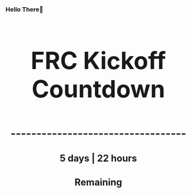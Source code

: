 ### Hello There👋

<!---START-TIMER--->
<h3 align='center' style='font-size: 64px;'>FRC Kickoff Countdown</h3>
<h3 align='center' style='font-size: 30px;'>----------------------------------</h3>
<h3 align='center' style='font-size: 25px;'>5 days | 22 hours</h3>
<h3 align='center' style='font-size: 25px;'>Remaining</h3>
<!---END-TIMER--->
